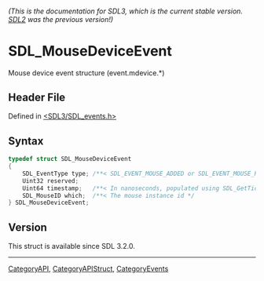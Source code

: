 ###### (This is the documentation for SDL3, which is the current stable version. [SDL2](https://wiki.libsdl.org/SDL2/) was the previous version!)
# SDL_MouseDeviceEvent

Mouse device event structure (event.mdevice.*)

## Header File

Defined in [<SDL3/SDL_events.h>](https://github.com/libsdl-org/SDL/blob/main/include/SDL3/SDL_events.h)

## Syntax

```c
typedef struct SDL_MouseDeviceEvent
{
    SDL_EventType type; /**< SDL_EVENT_MOUSE_ADDED or SDL_EVENT_MOUSE_REMOVED */
    Uint32 reserved;
    Uint64 timestamp;   /**< In nanoseconds, populated using SDL_GetTicksNS() */
    SDL_MouseID which;  /**< The mouse instance id */
} SDL_MouseDeviceEvent;
```

## Version

This struct is available since SDL 3.2.0.

----
[CategoryAPI](CategoryAPI), [CategoryAPIStruct](CategoryAPIStruct), [CategoryEvents](CategoryEvents)

